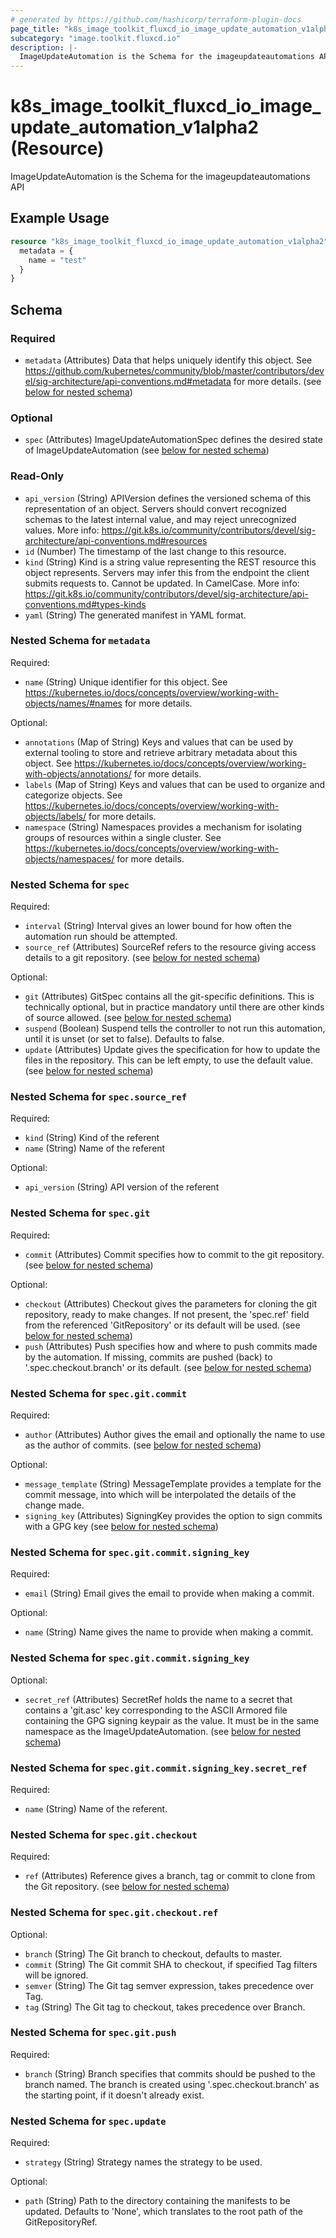 ```yaml
---
# generated by https://github.com/hashicorp/terraform-plugin-docs
page_title: "k8s_image_toolkit_fluxcd_io_image_update_automation_v1alpha2 Resource - terraform-provider-k8s"
subcategory: "image.toolkit.fluxcd.io"
description: |-
  ImageUpdateAutomation is the Schema for the imageupdateautomations API
---
```


# k8s_image_toolkit_fluxcd_io_image_update_automation_v1alpha2 (Resource)

ImageUpdateAutomation is the Schema for the imageupdateautomations API

## Example Usage

```terraform
resource "k8s_image_toolkit_fluxcd_io_image_update_automation_v1alpha2" "minimal" {
  metadata = {
    name = "test"
  }
}
```

<!-- schema generated by tfplugindocs -->
## Schema

### Required

- `metadata` (Attributes) Data that helps uniquely identify this object. See https://github.com/kubernetes/community/blob/master/contributors/devel/sig-architecture/api-conventions.md#metadata for more details. (see [below for nested schema](#nestedatt--metadata))

### Optional

- `spec` (Attributes) ImageUpdateAutomationSpec defines the desired state of ImageUpdateAutomation (see [below for nested schema](#nestedatt--spec))

### Read-Only

- `api_version` (String) APIVersion defines the versioned schema of this representation of an object. Servers should convert recognized schemas to the latest internal value, and may reject unrecognized values. More info: https://git.k8s.io/community/contributors/devel/sig-architecture/api-conventions.md#resources
- `id` (Number) The timestamp of the last change to this resource.
- `kind` (String) Kind is a string value representing the REST resource this object represents. Servers may infer this from the endpoint the client submits requests to. Cannot be updated. In CamelCase. More info: https://git.k8s.io/community/contributors/devel/sig-architecture/api-conventions.md#types-kinds
- `yaml` (String) The generated manifest in YAML format.

<a id="nestedatt--metadata"></a>
### Nested Schema for `metadata`

Required:

- `name` (String) Unique identifier for this object. See https://kubernetes.io/docs/concepts/overview/working-with-objects/names/#names for more details.

Optional:

- `annotations` (Map of String) Keys and values that can be used by external tooling to store and retrieve arbitrary metadata about this object. See https://kubernetes.io/docs/concepts/overview/working-with-objects/annotations/ for more details.
- `labels` (Map of String) Keys and values that can be used to organize and categorize objects. See https://kubernetes.io/docs/concepts/overview/working-with-objects/labels/ for more details.
- `namespace` (String) Namespaces provides a mechanism for isolating groups of resources within a single cluster. See https://kubernetes.io/docs/concepts/overview/working-with-objects/namespaces/ for more details.


<a id="nestedatt--spec"></a>
### Nested Schema for `spec`

Required:

- `interval` (String) Interval gives an lower bound for how often the automation run should be attempted.
- `source_ref` (Attributes) SourceRef refers to the resource giving access details to a git repository. (see [below for nested schema](#nestedatt--spec--source_ref))

Optional:

- `git` (Attributes) GitSpec contains all the git-specific definitions. This is technically optional, but in practice mandatory until there are other kinds of source allowed. (see [below for nested schema](#nestedatt--spec--git))
- `suspend` (Boolean) Suspend tells the controller to not run this automation, until it is unset (or set to false). Defaults to false.
- `update` (Attributes) Update gives the specification for how to update the files in the repository. This can be left empty, to use the default value. (see [below for nested schema](#nestedatt--spec--update))

<a id="nestedatt--spec--source_ref"></a>
### Nested Schema for `spec.source_ref`

Required:

- `kind` (String) Kind of the referent
- `name` (String) Name of the referent

Optional:

- `api_version` (String) API version of the referent


<a id="nestedatt--spec--git"></a>
### Nested Schema for `spec.git`

Required:

- `commit` (Attributes) Commit specifies how to commit to the git repository. (see [below for nested schema](#nestedatt--spec--git--commit))

Optional:

- `checkout` (Attributes) Checkout gives the parameters for cloning the git repository, ready to make changes. If not present, the 'spec.ref' field from the referenced 'GitRepository' or its default will be used. (see [below for nested schema](#nestedatt--spec--git--checkout))
- `push` (Attributes) Push specifies how and where to push commits made by the automation. If missing, commits are pushed (back) to '.spec.checkout.branch' or its default. (see [below for nested schema](#nestedatt--spec--git--push))

<a id="nestedatt--spec--git--commit"></a>
### Nested Schema for `spec.git.commit`

Required:

- `author` (Attributes) Author gives the email and optionally the name to use as the author of commits. (see [below for nested schema](#nestedatt--spec--git--commit--author))

Optional:

- `message_template` (String) MessageTemplate provides a template for the commit message, into which will be interpolated the details of the change made.
- `signing_key` (Attributes) SigningKey provides the option to sign commits with a GPG key (see [below for nested schema](#nestedatt--spec--git--commit--signing_key))

<a id="nestedatt--spec--git--commit--author"></a>
### Nested Schema for `spec.git.commit.signing_key`

Required:

- `email` (String) Email gives the email to provide when making a commit.

Optional:

- `name` (String) Name gives the name to provide when making a commit.


<a id="nestedatt--spec--git--commit--signing_key"></a>
### Nested Schema for `spec.git.commit.signing_key`

Optional:

- `secret_ref` (Attributes) SecretRef holds the name to a secret that contains a 'git.asc' key corresponding to the ASCII Armored file containing the GPG signing keypair as the value. It must be in the same namespace as the ImageUpdateAutomation. (see [below for nested schema](#nestedatt--spec--git--commit--signing_key--secret_ref))

<a id="nestedatt--spec--git--commit--signing_key--secret_ref"></a>
### Nested Schema for `spec.git.commit.signing_key.secret_ref`

Required:

- `name` (String) Name of the referent.




<a id="nestedatt--spec--git--checkout"></a>
### Nested Schema for `spec.git.checkout`

Required:

- `ref` (Attributes) Reference gives a branch, tag or commit to clone from the Git repository. (see [below for nested schema](#nestedatt--spec--git--checkout--ref))

<a id="nestedatt--spec--git--checkout--ref"></a>
### Nested Schema for `spec.git.checkout.ref`

Optional:

- `branch` (String) The Git branch to checkout, defaults to master.
- `commit` (String) The Git commit SHA to checkout, if specified Tag filters will be ignored.
- `semver` (String) The Git tag semver expression, takes precedence over Tag.
- `tag` (String) The Git tag to checkout, takes precedence over Branch.



<a id="nestedatt--spec--git--push"></a>
### Nested Schema for `spec.git.push`

Required:

- `branch` (String) Branch specifies that commits should be pushed to the branch named. The branch is created using '.spec.checkout.branch' as the starting point, if it doesn't already exist.



<a id="nestedatt--spec--update"></a>
### Nested Schema for `spec.update`

Required:

- `strategy` (String) Strategy names the strategy to be used.

Optional:

- `path` (String) Path to the directory containing the manifests to be updated. Defaults to 'None', which translates to the root path of the GitRepositoryRef.


